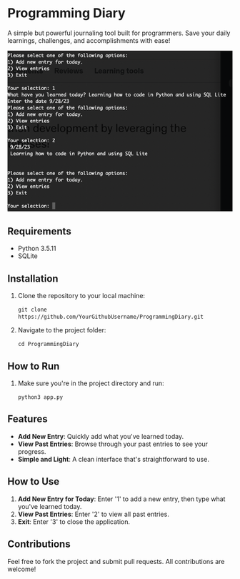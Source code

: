 # Programming Diary

A simple but powerful journaling tool built for programmers. Save your daily learnings, challenges, and accomplishments with ease!

![Programming Journal Screenshot](https://github.com/scott198989/Programming-Journal/blob/main/Programming-Journal-Python.png)



## Requirements

- Python 3.5.11
- SQLite

## Installation

1. Clone the repository to your local machine:
   ```
   git clone https://github.com/YourGithubUsername/ProgrammingDiary.git
   ```

2. Navigate to the project folder:
   ```
   cd ProgrammingDiary
   ```

## How to Run

1. Make sure you're in the project directory and run:
   ```
   python3 app.py
   ```

## Features

- **Add New Entry**: Quickly add what you've learned today.
- **View Past Entries**: Browse through your past entries to see your progress.
- **Simple and Light**: A clean interface that's straightforward to use.

## How to Use

1. **Add New Entry for Today**: Enter '1' to add a new entry, then type what you've learned today.
2. **View Past Entries**: Enter '2' to view all past entries.
3. **Exit**: Enter '3' to close the application.

## Contributions

Feel free to fork the project and submit pull requests. All contributions are welcome!


